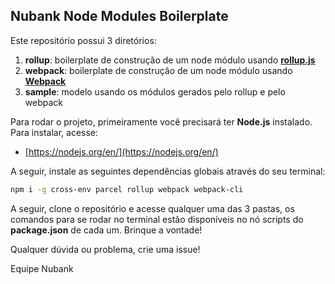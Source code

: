 ## Nubank Node Modules Boilerplate

Este repositório possui 3 diretórios:

1. **rollup**: boilerplate de construção de um node módulo usando [**rollup.js**](https://rollupjs.org/guide/en)
2. **webpack**: boilerplate de construção de um node módulo usando [**Webpack**](https://webpack.js.org/)
3. **sample**: modelo usando os módulos gerados pelo rollup e pelo webpack

Para rodar o projeto, primeiramente você precisará ter **Node.js** instalado. Para instalar, acesse:

- [https://nodejs.org/en/](https://nodejs.org/en/)

A seguir, instale as seguintes dependências globais através do seu terminal:

```bash
npm i -g cross-env parcel rollup webpack webpack-cli
```

A seguir, clone o repositório e acesse qualquer uma das 3 pastas, os comandos para se rodar no terminal estão disponíveis no nó scripts do **package.json** de cada um. Brinque a vontade!

Qualquer dúvida ou problema, crie uma issue!

Equipe Nubank
